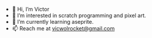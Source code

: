 - 👋 Hi, I’m Victor
- 👀 I’m interested in scratch programming and pixel art.
- 🌱 I’m currently learning aseprite.
- 📫 Reach me at vicwolrocket@gmail.com



